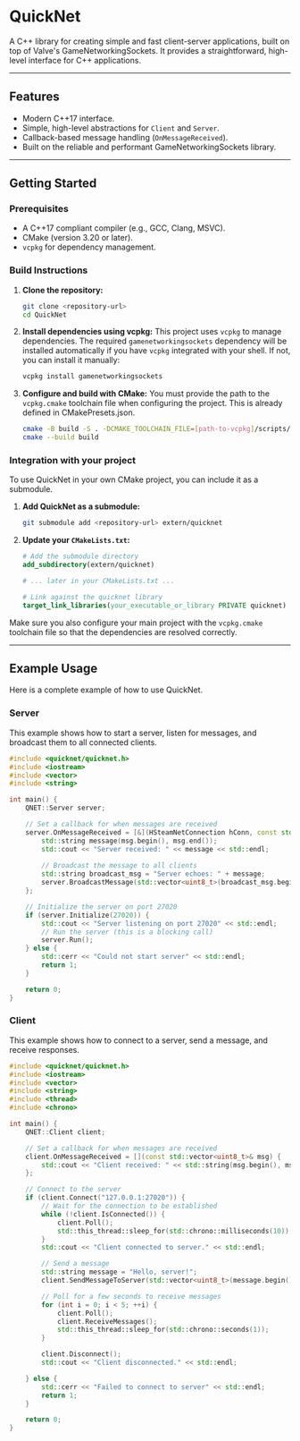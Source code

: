 # QuickNet

A C++ library for creating simple and fast client-server applications, built on top of Valve's GameNetworkingSockets. It provides a straightforward, high-level interface for C++ applications.

---

## Features

-   Modern C++17 interface.
-   Simple, high-level abstractions for `Client` and `Server`.
-   Callback-based message handling (`OnMessageReceived`).
-   Built on the reliable and performant GameNetworkingSockets library.

---

## Getting Started

### Prerequisites

-   A C++17 compliant compiler (e.g., GCC, Clang, MSVC).
-   CMake (version 3.20 or later).
-   `vcpkg` for dependency management.

### Build Instructions

1.  **Clone the repository:**
    ```bash
    git clone <repository-url>
    cd QuickNet
    ```

2.  **Install dependencies using vcpkg:**
    This project uses `vcpkg` to manage dependencies. The required `gamenetworkingsockets` dependency will be installed automatically if you have `vcpkg` integrated with your shell. If not, you can install it manually:
    ```bash
    vcpkg install gamenetworkingsockets
    ```

3.  **Configure and build with CMake:**
    You must provide the path to the `vcpkg.cmake` toolchain file when configuring the project. This is already defined in CMakePresets.json.
    ```bash
    cmake -B build -S . -DCMAKE_TOOLCHAIN_FILE=[path-to-vcpkg]/scripts/buildsystems/vcpkg.cmake
    cmake --build build
    ```

### Integration with your project

To use QuickNet in your own CMake project, you can include it as a submodule.

1.  **Add QuickNet as a submodule:**
    ```bash
    git submodule add <repository-url> extern/quicknet
    ```

2.  **Update your `CMakeLists.txt`:**
    ```cmake
    # Add the submodule directory
    add_subdirectory(extern/quicknet)

    # ... later in your CMakeLists.txt ...

    # Link against the quicknet library
    target_link_libraries(your_executable_or_library PRIVATE quicknet)
    ```

Make sure you also configure your main project with the `vcpkg.cmake` toolchain file so that the dependencies are resolved correctly.

---

## Example Usage

Here is a complete example of how to use QuickNet.

### Server

This example shows how to start a server, listen for messages, and broadcast them to all connected clients.

```cpp
#include <quicknet/quicknet.h>
#include <iostream>
#include <vector>
#include <string>

int main() {
    QNET::Server server;

    // Set a callback for when messages are received
    server.OnMessageReceived = [&](HSteamNetConnection hConn, const std::vector<uint8_t>& msg) {
        std::string message(msg.begin(), msg.end());
        std::cout << "Server received: " << message << std::endl;
        
        // Broadcast the message to all clients
        std::string broadcast_msg = "Server echoes: " + message;
        server.BroadcastMessage(std::vector<uint8_t>(broadcast_msg.begin(), broadcast_msg.end()));
    };

    // Initialize the server on port 27020
    if (server.Initialize(27020)) {
        std::cout << "Server listening on port 27020" << std::endl;
        // Run the server (this is a blocking call)
        server.Run();
    } else {
        std::cerr << "Could not start server" << std::endl;
        return 1;
    }

    return 0;
}
```

### Client

This example shows how to connect to a server, send a message, and receive responses.

```cpp
#include <quicknet/quicknet.h>
#include <iostream>
#include <vector>
#include <string>
#include <thread>
#include <chrono>

int main() {
    QNET::Client client;

    // Set a callback for when messages are received
    client.OnMessageReceived = [](const std::vector<uint8_t>& msg) {
        std::cout << "Client received: " << std::string(msg.begin(), msg.end()) << std::endl;
    };

    // Connect to the server
    if (client.Connect("127.0.0.1:27020")) {
        // Wait for the connection to be established
        while (!client.IsConnected()) {
            client.Poll();
            std::this_thread::sleep_for(std::chrono::milliseconds(10));
        }
        std::cout << "Client connected to server." << std::endl;

        // Send a message
        std::string message = "Hello, server!";
        client.SendMessageToServer(std::vector<uint8_t>(message.begin(), message.end()));

        // Poll for a few seconds to receive messages
        for (int i = 0; i < 5; ++i) {
            client.Poll();
            client.ReceiveMessages();
            std::this_thread::sleep_for(std::chrono::seconds(1));
        }

        client.Disconnect();
        std::cout << "Client disconnected." << std::endl;

    } else {
        std::cerr << "Failed to connect to server" << std::endl;
        return 1;
    }

    return 0;
}
```
